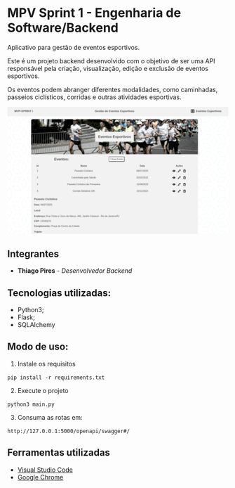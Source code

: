 # MPV Sprint 1 - Engenharia de Software/Backend

Aplicativo para gestão de eventos esportivos.

Este é um projeto backend desenvolvido com o objetivo de ser uma API responsável pela criação, visualização, edição e exclusão de eventos esportivos.

Os eventos podem abranger diferentes modalidades, como caminhadas, passeios ciclísticos, corridas e outras atividades esportivas.

![Imagem do aplicativo](sprint_1.png)

## Integrantes

* **Thiago Pires** - *Desenvolvedor Backend*

## Tecnologias utilizadas:

* Python3;
* Flask;
* SQLAlchemy

## Modo de uso:

1. Instale os requisitos
```
pip install -r requirements.txt   
```
2. Execute o projeto
```
python3 main.py 
```
3. Consuma as rotas em:
```
http://127.0.0.1:5000/openapi/swagger#/
```

## Ferramentas utilizadas

* [Visual Studio Code](https://code.visualstudio.com/)
* [Google Chrome](https://www.google.pt/intl/pt-PT/chrome/?brand=CHBD&gclid=Cj0KCQjwn_LrBRD4ARIsAFEQFKt3kLTIsdU6a-sk3FKsxrhplkKaYNHo6Pt3aRbaEAJ3TK4fZslZmtUaAvHVEALw_wcB&gclsrc=aw)


